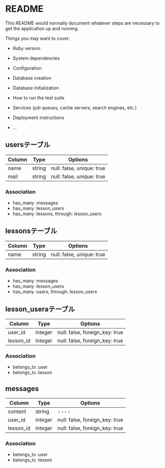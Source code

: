 # README

This README would normally document whatever steps are necessary to get the
application up and running.

Things you may want to cover:

* Ruby version

* System dependencies

* Configuration

* Database creation

* Database initialization

* How to run the test suite

* Services (job queues, cache servers, search engines, etc.)

* Deployment instructions

* ...

## usersテーブル
|Column|Type|Options|
|------|----|-------|
|name|string|null: false, unique: true|
|mail|string|null: false, unique: true|

### Association
- has_many :messages
- has_many :lesson_users
- has_many :lessons, through: lesson_users



## lessonsテーブル
|Column|Type|Options|
|------|----|-------|
|name|string|null: false, unique: true|

### Association
- has_many :messages
- has_many :lesson_users
- has_many :users, through: lesson_users



## lesson_useraテーブル
|Column|Type|Options|
|------|----|-------|
|user_id|integer|null: false, foreign_key: true|
|lesson_id|integer|null: false, foreign_key: true|

### Association
- belongs_to :user
- belongs_to :lesson



## messages
|Column|Type|Options|
|------|----|-------|
|content|string|----|
|user_id|integer|null: false, foreign_key: true|
|lesson_id|integer|null: false, foreign_key: true|

### Association
- belongs_to :user
- belongs_to :lesson
